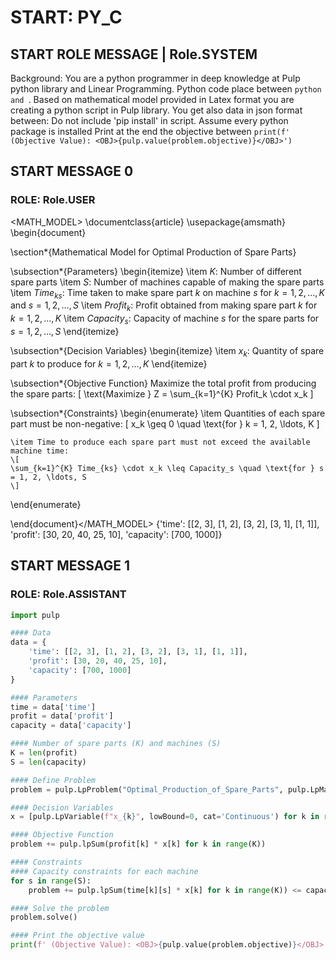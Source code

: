 # START: PY_C 
## START ROLE MESSAGE | Role.SYSTEM 
Background: You are a python programmer in deep knowledge at Pulp python library and Linear Programming. Python code place between ```python and ```. Based on mathematical model provided in Latex format you are creating a python script in Pulp library. You get also data in json format between: <DATA></DATA> Do not include 'pip install' in script. Assume every python package is installed Print at the end the objective between <OBJ></OBJ> `print(f' (Objective Value): <OBJ>{pulp.value(problem.objective)}</OBJ>')` 
## START MESSAGE 0 
### ROLE: Role.USER
<MATH_MODEL>
\documentclass{article}
\usepackage{amsmath}
\begin{document}

\section*{Mathematical Model for Optimal Production of Spare Parts}

\subsection*{Parameters}
\begin{itemize}
    \item $K$: Number of different spare parts
    \item $S$: Number of machines capable of making the spare parts
    \item $Time_{ks}$: Time taken to make spare part $k$ on machine $s$ for $k = 1, 2, \ldots, K$ and $s = 1, 2, \ldots, S$
    \item $Profit_k$: Profit obtained from making spare part $k$ for $k = 1, 2, \ldots, K$
    \item $Capacity_s$: Capacity of machine $s$ for the spare parts for $s = 1, 2, \ldots, S$
\end{itemize}

\subsection*{Decision Variables}
\begin{itemize}
    \item $x_k$: Quantity of spare part $k$ to produce for $k = 1, 2, \ldots, K$
\end{itemize}

\subsection*{Objective Function}
Maximize the total profit from producing the spare parts:
\[
\text{Maximize } Z = \sum_{k=1}^{K} Profit_k \cdot x_k
\]

\subsection*{Constraints}
\begin{enumerate}
    \item Quantities of each spare part must be non-negative:
    \[
    x_k \geq 0 \quad \text{for } k = 1, 2, \ldots, K
    \]
    
    \item Time to produce each spare part must not exceed the available machine time:
    \[
    \sum_{k=1}^{K} Time_{ks} \cdot x_k \leq Capacity_s \quad \text{for } s = 1, 2, \ldots, S
    \]
\end{enumerate}

\end{document}</MATH_MODEL>
<DATA>
{'time': [[2, 3], [1, 2], [3, 2], [3, 1], [1, 1]], 'profit': [30, 20, 40, 25, 10], 'capacity': [700, 1000]}</DATA>


## START MESSAGE 1 
### ROLE: Role.ASSISTANT
```python
import pulp

#### Data
data = {
    'time': [[2, 3], [1, 2], [3, 2], [3, 1], [1, 1]],
    'profit': [30, 20, 40, 25, 10],
    'capacity': [700, 1000]
}

#### Parameters
time = data['time']
profit = data['profit']
capacity = data['capacity']

#### Number of spare parts (K) and machines (S)
K = len(profit)
S = len(capacity)

#### Define Problem
problem = pulp.LpProblem("Optimal_Production_of_Spare_Parts", pulp.LpMaximize)

#### Decision Variables
x = [pulp.LpVariable(f"x_{k}", lowBound=0, cat='Continuous') for k in range(K)]

#### Objective Function
problem += pulp.lpSum(profit[k] * x[k] for k in range(K))

#### Constraints
#### Capacity constraints for each machine
for s in range(S):
    problem += pulp.lpSum(time[k][s] * x[k] for k in range(K)) <= capacity[s], f"Capacity_Constraint_Machine_{s}"

#### Solve the problem
problem.solve()

#### Print the objective value
print(f' (Objective Value): <OBJ>{pulp.value(problem.objective)}</OBJ>')
```

